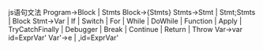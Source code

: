 js语句文法
Program->Block | Stmts
Block->{Stmts}
Stmts->Stmt | Stmt;Stmts | Block
Stmt->Var | If | Switch | For | While | DoWhile | Function | Apply | TryCatchFinally | Debugger | Break | Continue | Return | Throw
Var->var id=ExprVar'
Var'->e | ,id=ExprVar'